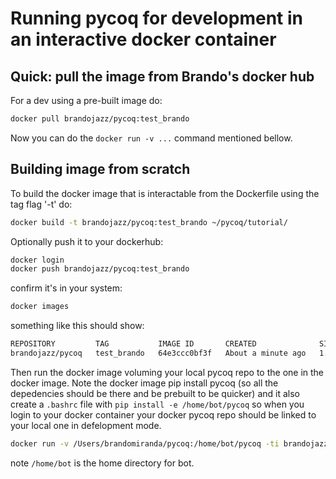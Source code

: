 # Running pycoq for development in an interactive docker container

## Quick: pull the image from Brando's docker hub

For a dev using a pre-built image do:
```bash
docker pull brandojazz/pycoq:test_brando
```

Now you can do the `docker run -v ...` command mentioned bellow.

## Building image from scratch

To build the docker image that is interactable from the Dockerfile using the tag flag '-t' do:
```bash
docker build -t brandojazz/pycoq:test_brando ~/pycoq/tutorial/
```
Optionally push it to your dockerhub:
```bash
docker login
docker push brandojazz/pycoq:test_brando
```
confirm it's in your system:
```bash
docker images
```
something like this should show:
```bash
REPOSITORY         TAG           IMAGE ID       CREATED              SIZE
brandojazz/pycoq   test_brando   64e3ccc0bf3f   About a minute ago   1.33GB
```
Then run the docker image voluming your local pycoq repo to the one in the docker image.
Note the docker image pip install pycoq (so all the depedencies should be there and be prebuilt to be quicker)
and it also create a `.bashrc` file with `pip install -e /home/bot/pycoq` so when you login to your docker container 
your docker pycoq repo should be linked to your local one in defelopment mode.
```bash
docker run -v /Users/brandomiranda/pycoq:/home/bot/pycoq -ti brandojazz/pycoq:test_brando bash
```
note `/home/bot` is the home directory for bot.